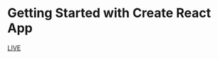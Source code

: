 # Getting Started with Create React App

[LIVE](https://monsy99.github.io/react-firebase-chat-app/)
